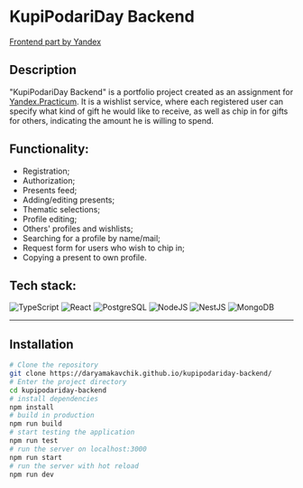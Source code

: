 # KupiPodariDay Backend #

[Frontend part by Yandex](https://github.com/yandex-praktikum/kupipodariday-frontend)

## Description 
"KupiPodariDay Backend" is a portfolio project created as an assignment for [Yandex.Practicum](https://practicum.yandex.com/web/ "Web Development Program"). It is a wishlist service, where each registered user can specify what kind of gift he would like to receive, as well as chip in for gifts for others, indicating the amount he is willing to spend.

## Functionality:

- Registration;
- Authorization;
- Presents feed;
- Adding/editing presents;
- Thematic selections;
- Profile editing;
- Others' profiles and wishlists;
- Searching for a profile by name/mail;
- Request form for users who wish to chip in;
- Copying a present to own profile.

## Tech stack:

![TypeScript](https://img.shields.io/badge/TypeScript-007ACC?style=for-the-badge&logo=typescript&logoColor=white)
![React](https://img.shields.io/badge/React-20232A?style=for-the-badge&logo=react&logoColor=61DAFB)
![PostgreSQL](https://img.shields.io/badge/PostgreSQL-316192?style=for-the-badge&logo=postgresql&logoColor=white)
![NodeJS](https://img.shields.io/badge/Node.js-339933?style=for-the-badge&logo=nodedotjs&logoColor=white)
![NestJS](https://img.shields.io/badge/nestjs-E0234E?style=for-the-badge&logo=nestjs&logoColor=white)
![MongoDB](https://img.shields.io/badge/MongoDB-4EA94B?style=for-the-badge&logo=mongodb&logoColor=white)

---

## Installation

```bash
# Clone the repository
git clone https://daryamakavchik.github.io/kupipodariday-backend/
# Enter the project directory
cd kupipodariday-backend
# install dependencies
npm install
# build in production
npm run build
# start testing the application
npm run test
# run the server on localhost:3000
npm run start
# run the server with hot reload
npm run dev
```
